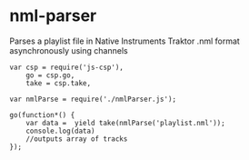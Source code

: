 # nml-parser
Parses a playlist file in Native Instruments Traktor .nml format asynchronously using channels

```
var csp = require('js-csp'),
    go = csp.go,
    take = csp.take,

var nmlParse = require('./nmlParser.js');

go(function*() {
    var data =  yield take(nmlParse('playlist.nml'));
    console.log(data)
    //outputs array of tracks
});
```